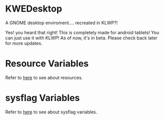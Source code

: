 # KWEDesktop
A GNOME desktop enviroment.... recreated in KLWP?!

Yes! you heard that right! This is completely made for android tablets! You can just use it with KLWP! As of now, it's in beta. Please check back later for more updates.

# Resource Variables
Refer to [here](https://github.com/ios7jbpro/KWEDesktop/blob/main/resourcevariables.md) to see about resources.

# sysflag Variables

Refer to [here](https://github.com/ios7jbpro/KWEDesktop/blob/main/sysflagvariables.md) to see about sysflag variables.
